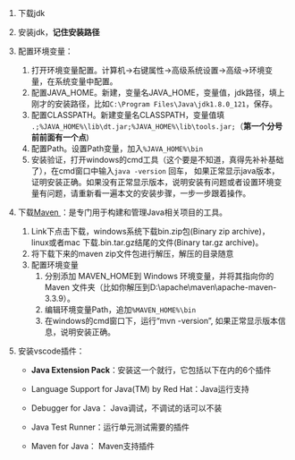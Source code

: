 1. 下载jdk

2. 安装jdk，**记住安装路径**

3. 配置环境变量：

   1. 打开环境变量配置。计算机→右键属性→高级系统设置→高级→环境变量，在系统变量中配置。
   2. 配置JAVA_HOME。新建，变量名JAVA_HOME，变量值，jdk路径，填上刚才的安装路径，比如`C:\Program Files\Java\jdk1.8.0_121`，保存。
   3. 配置CLASSPATH。新建变量名CLASSPATH，变量值填 `.;%JAVA_HOME%\lib\dt.jar;%JAVA_HOME%\lib\tools.jar;`（**第一个分号前前面有一个点**)
   4. 配置Path。设置Path变量，加入`%JAVA_HOME%\bin`
   5. 安装验证，打开windows的cmd工具（这个要是不知道，真得先补补基础了），在cmd窗口中输入`java -version` 回车， 如果正常显示java版本，证明安装正确。如果没有正常显示版本，说明安装有问题或者设置环境变量有问题，请重新看一遍本文的安装步骤，一步一步跟着操作。
   
4. 下载[Maven ](http://maven.apache.org/download.cgi)：是专门用于构建和管理Java相关项目的工具。

   1. Link下点击下载，windows系统下载bin.zip包(Binary zip archive)，linux或者mac 下载.bin.tar.gz结尾的文件(Binary tar.gz archive)。
   2. 将下载下来的maven zip文件包进行解压，解压的目录随意
   3. 配置环境变量
      1. 分别添加 MAVEN_HOME到 Windows 环境变量，并将其指向你的 Maven 文件夹（比如你解压到D:\apache\maven\apache-maven-3.3.9）。
      2. 编辑环境变量Path，追加`%MAVEN_HOME%\bin`
      3. 在windows的cmd窗口下，运行“mvn -version”, 如果正常显示版本信息，说明安装正确。

5. 安装vscode插件：

   * **Java Extension Pack**：安装这一个就行，它包括以下在内的6个插件

   * Language Support for Java(TM) by Red Hat：Java运行支持
   * Debugger for Java： Java调试，不调试的话可以不装
   * Java Test Runner：运行单元测试需要的插件
   * Maven for Java： Maven支持插件